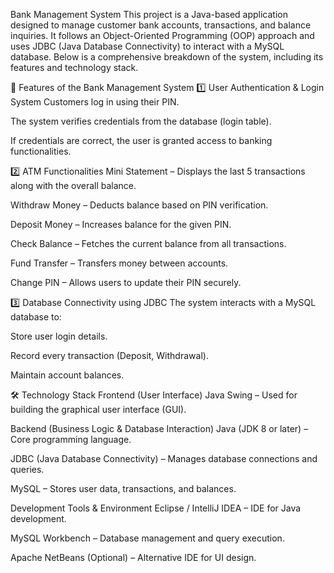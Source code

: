 Bank Management System
This project is a Java-based application designed to manage customer bank accounts, transactions, and balance inquiries. It follows an Object-Oriented Programming (OOP) approach and uses JDBC (Java Database Connectivity) to interact with a MySQL database. Below is a comprehensive breakdown of the system, including its features and technology stack.

📌 Features of the Bank Management System
1️⃣ User Authentication & Login System
Customers log in using their PIN.

The system verifies credentials from the database (login table).

If credentials are correct, the user is granted access to banking functionalities.

2️⃣ ATM Functionalities
Mini Statement – Displays the last 5 transactions along with the overall balance.

Withdraw Money – Deducts balance based on PIN verification.

Deposit Money – Increases balance for the given PIN.

Check Balance – Fetches the current balance from all transactions.

Fund Transfer – Transfers money between accounts.

Change PIN – Allows users to update their PIN securely.

3️⃣ Database Connectivity using JDBC
The system interacts with a MySQL database to:

Store user login details.

Record every transaction (Deposit, Withdrawal).

Maintain account balances.

🛠️ Technology Stack
Frontend (User Interface)
Java Swing – Used for building the graphical user interface (GUI).

Backend (Business Logic & Database Interaction)
Java (JDK 8 or later) – Core programming language.

JDBC (Java Database Connectivity) – Manages database connections and queries.

MySQL – Stores user data, transactions, and balances.

Development Tools & Environment
Eclipse / IntelliJ IDEA – IDE for Java development.

MySQL Workbench – Database management and query execution.

Apache NetBeans (Optional) – Alternative IDE for UI design.
